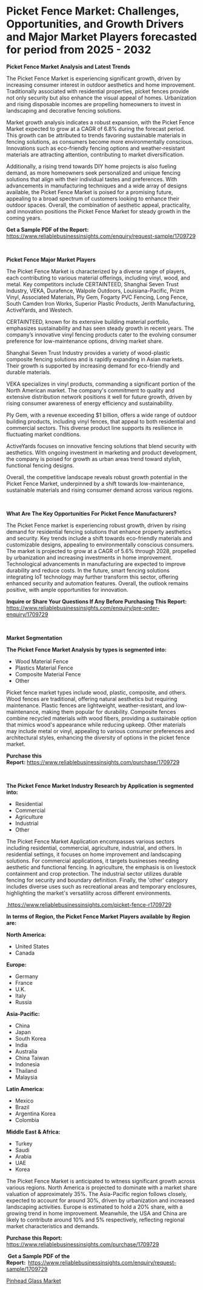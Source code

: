<p><h1>Picket Fence Market: Challenges, Opportunities, and Growth Drivers and Major Market Players forecasted for period from 2025 - 2032</h1></p><p><strong>Picket Fence Market Analysis and Latest Trends</strong></p>
<p><p>The Picket Fence Market is experiencing significant growth, driven by increasing consumer interest in outdoor aesthetics and home improvement. Traditionally associated with residential properties, picket fences provide not only security but also enhance the visual appeal of homes. Urbanization and rising disposable incomes are propelling homeowners to invest in landscaping and decorative fencing solutions.</p><p>Market growth analysis indicates a robust expansion, with the Picket Fence Market expected to grow at a CAGR of 6.8% during the forecast period. This growth can be attributed to trends favoring sustainable materials in fencing solutions, as consumers become more environmentally conscious. Innovations such as eco-friendly fencing options and weather-resistant materials are attracting attention, contributing to market diversification.</p><p>Additionally, a rising trend towards DIY home projects is also fueling demand, as more homeowners seek personalized and unique fencing solutions that align with their individual tastes and preferences. With advancements in manufacturing techniques and a wide array of designs available, the Picket Fence Market is poised for a promising future, appealing to a broad spectrum of customers looking to enhance their outdoor spaces. Overall, the combination of aesthetic appeal, practicality, and innovation positions the Picket Fence Market for steady growth in the coming years.</p></p>
<p><strong>Get a Sample PDF of the Report:&nbsp;</strong> <a href="https://www.reliablebusinessinsights.com/enquiry/request-sample/1709729?utm_campaign=3350&utm_medium=2&utm_source=Github&utm_content=ia&utm_term=01042025&utm_id=picket-fence">https://www.reliablebusinessinsights.com/enquiry/request-sample/1709729</a></p>
<p>&nbsp;</p>
<p><strong>Picket Fence Major Market Players</strong></p>
<p><p>The Picket Fence Market is characterized by a diverse range of players, each contributing to various material offerings, including vinyl, wood, and metal. Key competitors include CERTAINTEED, Shanghai Seven Trust Industry, VEKA, Durafence, Walpole Outdoors, Louisiana-Pacific, Prizm Vinyl, Associated Materials, Ply Gem, Fogarty PVC Fencing, Long Fence, South Camden Iron Works, Superior Plastic Products, Jerith Manufacturing, ActiveYards, and Westech.</p><p>CERTAINTEED, known for its extensive building material portfolio, emphasizes sustainability and has seen steady growth in recent years. The company’s innovative vinyl fencing products cater to the evolving consumer preference for low-maintenance options, driving market share.</p><p>Shanghai Seven Trust Industry provides a variety of wood-plastic composite fencing solutions and is rapidly expanding in Asian markets. Their growth is supported by increasing demand for eco-friendly and durable materials.</p><p>VEKA specializes in vinyl products, commanding a significant portion of the North American market. The company's commitment to quality and extensive distribution network positions it well for future growth, driven by rising consumer awareness of energy efficiency and sustainability.</p><p>Ply Gem, with a revenue exceeding $1 billion, offers a wide range of outdoor building products, including vinyl fences, that appeal to both residential and commercial sectors. This diverse product line supports its resilience in fluctuating market conditions.</p><p>ActiveYards focuses on innovative fencing solutions that blend security with aesthetics. With ongoing investment in marketing and product development, the company is poised for growth as urban areas trend toward stylish, functional fencing designs.</p><p>Overall, the competitive landscape reveals robust growth potential in the Picket Fence Market, underpinned by a shift towards low-maintenance, sustainable materials and rising consumer demand across various regions.</p></p>
<p>&nbsp;</p>
<p><strong>What Are The Key Opportunities For Picket Fence Manufacturers?</strong></p>
<p><p>The Picket Fence market is experiencing robust growth, driven by rising demand for residential fencing solutions that enhance property aesthetics and security. Key trends include a shift towards eco-friendly materials and customizable designs, appealing to environmentally conscious consumers. The market is projected to grow at a CAGR of 5.6% through 2028, propelled by urbanization and increasing investments in home improvement. Technological advancements in manufacturing are expected to improve durability and reduce costs. In the future, smart fencing solutions integrating IoT technology may further transform this sector, offering enhanced security and automation features. Overall, the outlook remains positive, with ample opportunities for innovation.</p></p>
<p><strong>Inquire or Share Your Questions If Any Before Purchasing This Report:</strong> <a href="https://www.reliablebusinessinsights.com/enquiry/pre-order-enquiry/1709729?utm_campaign=3350&utm_medium=2&utm_source=Github&utm_content=ia&utm_term=01042025&utm_id=picket-fence">https://www.reliablebusinessinsights.com/enquiry/pre-order-enquiry/1709729</a></p>
<p>&nbsp;</p>
<p><strong>Market Segmentation</strong></p>
<p><strong>The Picket Fence Market Analysis by types is segmented into:</strong></p>
<p><ul><li>Wood Material Fence</li><li>Plastics Material Fence</li><li>Composite Material Fence</li><li>Other</li></ul></p>
<p><p>Picket fence market types include wood, plastic, composite, and others. Wood fences are traditional, offering natural aesthetics but requiring maintenance. Plastic fences are lightweight, weather-resistant, and low-maintenance, making them popular for durability. Composite fences combine recycled materials with wood fibers, providing a sustainable option that mimics wood's appearance while reducing upkeep. Other materials may include metal or vinyl, appealing to various consumer preferences and architectural styles, enhancing the diversity of options in the picket fence market.</p></p>
<p><strong>Purchase this Report:&nbsp;</strong><a href="https://www.reliablebusinessinsights.com/purchase/1709729?utm_campaign=3350&utm_medium=2&utm_source=Github&utm_content=ia&utm_term=01042025&utm_id=picket-fence">https://www.reliablebusinessinsights.com/purchase/1709729</a></p>
<p>&nbsp;</p>
<p><strong>The Picket Fence Market Industry Research by Application is segmented into:</strong></p>
<p><ul><li>Residential</li><li>Commercial</li><li>Agriculture</li><li>Industrial</li><li>Other</li></ul></p>
<p><p>The Picket Fence Market Application encompasses various sectors including residential, commercial, agriculture, industrial, and others. In residential settings, it focuses on home improvement and landscaping solutions. For commercial applications, it targets businesses needing aesthetic and functional fencing. In agriculture, the emphasis is on livestock containment and crop protection. The industrial sector utilizes durable fencing for security and boundary definition. Finally, the 'other' category includes diverse uses such as recreational areas and temporary enclosures, highlighting the market's versatility across different environments.</p></p>
<p><a href="https://www.reliablebusinessinsights.com/picket-fence-r1709729?utm_campaign=3350&utm_medium=2&utm_source=Github&utm_content=ia&utm_term=01042025&utm_id=picket-fence">&nbsp;https://www.reliablebusinessinsights.com/picket-fence-r1709729</a></p>
<p><strong>In terms of Region, the Picket Fence Market Players available by Region are:</strong></p>
<p>
    <p> <strong> North America: </strong>
        <ul>
            <li>United States</li>
            <li>Canada</li>
        </ul>
        </p> 
    <p> <strong> Europe: </strong>
        <ul>
            <li>Germany</li>
            <li>France</li>
            <li>U.K.</li>
            <li>Italy</li>
            <li>Russia</li>
        </ul>
        </p> 
    <p> <strong> Asia-Pacific: </strong>
        <ul>
            <li>China</li>
            <li>Japan</li>
            <li>South Korea</li>
            <li>India</li>
            <li>Australia</li>
            <li>China Taiwan</li>
            <li>Indonesia</li>
            <li>Thailand</li>
            <li>Malaysia</li>
        </ul>
        </p> 
    <p> <strong> Latin America: </strong>
        <ul>
            <li>Mexico</li>
            <li>Brazil</li>
            <li>Argentina Korea</li>
            <li>Colombia</li>
        </ul>
        </p> 
    <p> <strong> Middle East & Africa: </strong>
        <ul>
            <li>Turkey</li>
            <li>Saudi</li>
            <li>Arabia</li>
            <li>UAE</li>
            <li>Korea</li>
        </ul>
    </p>
    </p>
<p><p>The Picket Fence Market is anticipated to witness significant growth across various regions. North America is projected to dominate with a market share valuation of approximately 35%. The Asia-Pacific region follows closely, expected to account for around 30%, driven by urbanization and increased landscaping activities. Europe is estimated to hold a 20% share, with a growing trend in home improvement. Meanwhile, the USA and China are likely to contribute around 10% and 5% respectively, reflecting regional market characteristics and demands.</p></p>
<p><strong>Purchase this Report: </strong><a href="https://www.reliablebusinessinsights.com/purchase/1709729?utm_campaign=3350&utm_medium=2&utm_source=Github&utm_content=ia&utm_term=01042025&utm_id=picket-fence">https://www.reliablebusinessinsights.com/purchase/1709729</a></p>
<p>&nbsp;<strong>Get a Sample PDF of the Report:&nbsp;&nbsp;</strong><a href="https://www.reliablebusinessinsights.com/enquiry/request-sample/1709729?utm_campaign=3350&utm_medium=2&utm_source=Github&utm_content=ia&utm_term=01042025&utm_id=picket-fence">https://www.reliablebusinessinsights.com/enquiry/request-sample/1709729</a></p>
<p><strong></strong></p>
<p><p><a href="https://github.com/chaiszepkadk/Market-Research-Report-List-1/blob/main/pinhead-glass-market.md?utm_campaign=3350&utm_medium=2&utm_source=Github&utm_content=ia&utm_term=01042025&utm_id=picket-fence">Pinhead Glass Market</a></p></p>